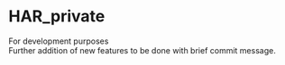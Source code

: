 # HAR_private
For development purposes<br>
Further addition of new features to be done with brief commit message.
